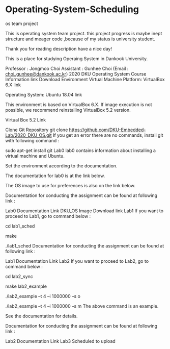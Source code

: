 # Operating-System-Scheduling
os team project

This is operating system team project.
this project progress is maybe inept structure and meager code
,because of my status is university student.

Thank you for reading description have a nice day!

This is a place for studying Operaing System in Dankook University.

Professor : Jongmoo Choi
Assistant : Gunhee Choi (Email : choi_gunhee@dankook.ac.kr)
2020 DKU Operating System Course Information link
Download Environment
Virtual Machine Platform: VirtualBox 6.X link

Operating System: Ubuntu 18.04 link

This environment is based on VirtualBox 6.X. If image execution is not possible, we recommend reinstalling VirtualBox 5.2 version.

Virtual Box 5.2 Link

Clone Git Repository
git clone https://github.com/DKU-Embedded-Lab/2020_DKU_OS.git
If you get an error there are no commands, install git with following command :

sudo apt-get install git
Lab0
lab0 contains information about installing a virtual machine and Ubuntu.

Set the environment according to the documentation.

The documentation for lab0 is at the link below.

The OS image to use for preferences is also on the link below.

Documentation for conducting the assignment can be found at following link :

Lab0 Documentation Link
DKU_OS Image Download link
Lab1
If you want to proceed to Lab1, go to command below :

cd lab1_sched

make

./lab1_sched
Documentation for conducting the assignment can be found at following link :

Lab1 Documentation Link
Lab2
If you want to proceed to Lab2, go to command below :

cd lab2_sync

make lab2_example

./lab2_example –t 4 –i 1000000 –s o

./lab2_example –t 4 –i 1000000 –s m
The above command is an example.

See the documentation for details.

Documentation for conducting the assignment can be found at following link :

Lab2 Documentation Link
Lab3
Scheduled to upload
